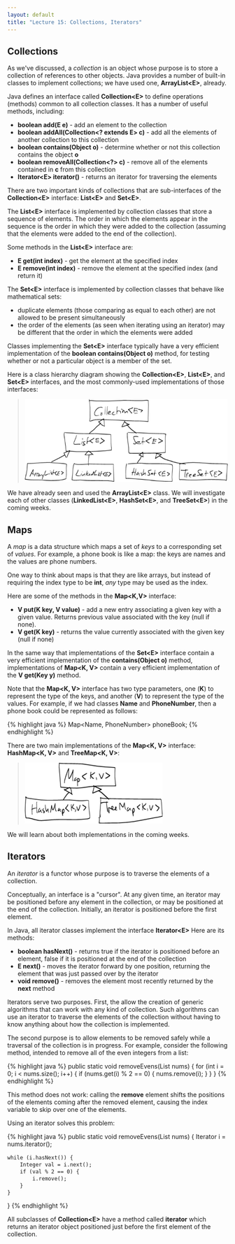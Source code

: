 ```yaml
---
layout: default
title: "Lecture 15: Collections, Iterators"
---
```


## Collections

As we've discussed, a *collection* is an object whose purpose is to store a collection of references to other objects. Java provides a number of built-in classes to implement collections; we have used one, **ArrayList&lt;E&gt;**, already.

Java defines an interface called **Collection&lt;E&gt;** to define operations (methods) common to all collection classes. It has a number of useful methods, including:

-   **boolean add(E e)** - add an element to the collection
-   **boolean addAll(Collection&lt;? extends E&gt; c)** - add all the elements of another collection to this collection
-   **boolean contains(Object o)** - determine whether or not this collection contains the object **o**
-   **boolean removeAll(Collection&lt;?&gt; c)** - remove all of the elements contained in **c** from this collection
-   **Iterator&lt;E&gt; iterator()** - returns an iterator for traversing the elements

There are two important kinds of collections that are sub-interfaces of the **Collection&lt;E&gt;** interface: **List&lt;E&gt;** and **Set&lt;E&gt;**.

The **List&lt;E&gt;** interface is implemented by collection classes that store a sequence of elements. The order in which the elements appear in the sequence is the order in which they were added to the collection (assuming that the elements were added to the end of the collection).

Some methods in the **List&lt;E&gt;** interface are:

-   **E get(int index)** - get the element at the specified index
-   **E remove(int index)** - remove the element at the specified index (and return it)

The **Set&lt;E&gt;** interface is implemented by collection classes that behave like mathematical sets:

-   duplicate elements (those comparing as equal to each other) are not allowed to be present simultaneously
-   the order of the elements (as seen when iterating using an iterator) may be different that the order in which the elements were added

Classes implementing the **Set&lt;E&gt;** interface typically have a very efficient implementation of the **boolean contains(Object o)** method, for testing whether or not a particular object is a member of the set.

Here is a class hierarchy diagram showing the **Collection&lt;E&gt;**, **List&lt;E&gt;**, and **Set&lt;E&gt;** interfaces, and the most commonly-used implementations of those interfaces:

> ![image](figures/lecture14-collections.png)

We have already seen and used the **ArrayList&lt;E&gt;** class. We will investigate each of other classes (**LinkedList&lt;E&gt;**, **HashSet&lt;E&gt;**, and **TreeSet&lt;E&gt;**) in the coming weeks.

## Maps

A *map* is a data structure which maps a set of *keys* to a corresponding set of *values*. For example, a phone book is like a map: the keys are names and the values are phone numbers.

One way to think about maps is that they are like arrays, but instead of requiring the index type to be **int**, *any* type may be used as the index.

Here are some of the methods in the **Map&lt;K,V&gt;** interface:

-   **V put(K key, V value)** - add a new entry associating a given key with a given value. Returns previous value associated with the key (null if none).
-   **V get(K key)** - returns the value currently associated with the given key (null if none)

In the same way that implementations of the **Set&lt;E&gt;** interface contain a very efficient implementation of the **contains(Object o)** method, implementations of **Map&lt;K, V&gt;** contain a very efficient implementation of the **V get(Key y)** method.

Note that the **Map&lt;K, V&gt;** interface has two type parameters, one (**K**) to represent the type of the keys, and another (**V**) to represent the type of the values. For example, if we had classes **Name** and **PhoneNumber**, then a phone book could be represented as follows:

{% highlight java %}
Map<Name, PhoneNumber> phoneBook;
{% endhighlight %}

There are two main implementations of the **Map&lt;K, V&gt;** interface: **HashMap&lt;K, V&gt;** and **TreeMap&lt;K, V&gt;**:

> ![image](figures/lecture14-maps.png)

We will learn about both implementations in the coming weeks.

## Iterators

An *iterator* is a functor whose purpose is to traverse the elements of a collection.

Conceptually, an interface is a "cursor". At any given time, an iterator may be positioned before any element in the collection, or may be positioned at the end of the collection. Initially, an iterator is positioned before the first element.

In Java, all iterator classes implement the interface **Iterator&lt;E&gt;** Here are its methods:

-   **boolean hasNext()** - returns true if the iterator is positioned before an element, false if it is positioned at the end of the collection
-   **E next()** - moves the iterator forward by one position, returning the element that was just passed over by the iterator
-   **void remove()** - removes the element most recently returned by the **next** method

Iterators serve two purposes. First, the allow the creation of generic algorithms that can work with any kind of collection. Such algorithms can use an iterator to traverse the elements of the collection without having to know anything about how the collection is implemented.

The second purpose is to allow elements to be removed safely while a traversal of the collection is in progress. For example, consider the following method, intended to remove all of the even integers from a list:

{% highlight java %}
public static void removeEvens(List<Integer> nums) {
    for (int i = 0; i < nums.size(); i++) {
        if (nums.get(i) % 2 == 0) {
            nums.remove(i);
        }
    }
}
{% endhighlight %}

This method does not work: calling the **remove** element shifts the positions of the elements coming after the removed element, causing the index variable to skip over one of the elements.

Using an iterator solves this problem:

{% highlight java %}
public static void removeEvens(List<Integer> nums) {
    Iterator<Integer> i = nums.iterator();

    while (i.hasNext()) {
        Integer val = i.next();
        if (val % 2 == 0) {
            i.remove();
        }
    }
}
{% endhighlight %}

All subclasses of **Collection&lt;E&gt;** have a method called **iterator** which returns an iterator object positioned just before the first element of the collection.
